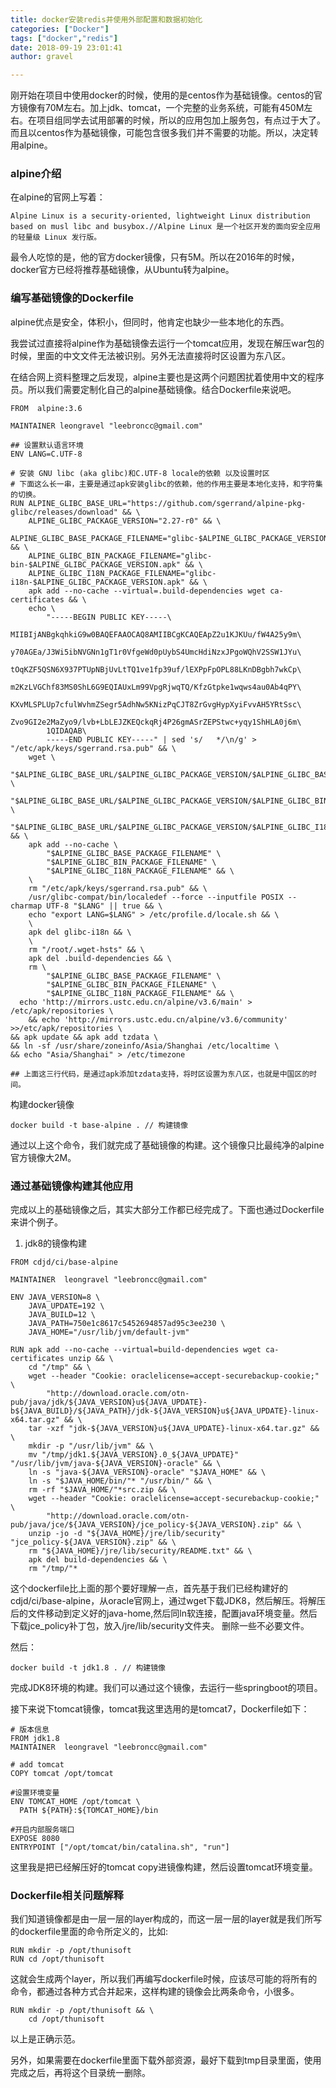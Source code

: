 ```yaml
---
title: docker安装redis并使用外部配置和数据初始化
categories: ["Docker"]
tags: ["docker","redis"]
date: 2018-09-19 23:01:41 
author: gravel

---
```


刚开始在项目中使用docker的时候，使用的是centos作为基础镜像。centos的官方镜像有70M左右。加上jdk、tomcat，一个完整的业务系统，可能有450M左右。在项目组同学去试用部署的时候，所以的应用包加上服务包，有点过于大了。而且以centos作为基础镜像，可能包含很多我们并不需要的功能。所以，决定转用alpine。

<!--more-->

### alpine介绍

在alpine的官网上写着：

```
Alpine Linux is a security-oriented, lightweight Linux distribution based on musl libc and busybox.//Alpine Linux 是一个社区开发的面向安全应用的轻量级 Linux 发行版。
```

最令人吃惊的是，他的官方docker镜像，只有5M。所以在2016年的时候，docker官方已经将推荐基础镜像，从Ubuntu转为alpine。

### 编写基础镜像的Dockerfile

alpine优点是安全，体积小，但同时，他肯定也缺少一些本地化的东西。

我尝试过直接将alpine作为基础镜像去运行一个tomcat应用，发现在解压war包的时候，里面的中文文件无法被识别。另外无法直接将时区设置为东八区。

在结合网上资料整理之后发现，alpine主要也是这两个问题困扰着使用中文的程序员。所以我们需要定制化自己的alpine基础镜像。结合Dockerfile来说吧。

```
FROM  alpine:3.6

MAINTAINER leongravel "leebroncc@gmail.com"

## 设置默认语言环境
ENV LANG=C.UTF-8

# 安装 GNU libc (aka glibc)和C.UTF-8 locale的依赖 以及设置时区
# 下面这么长一串，主要是通过apk安装glibc的依赖，他的作用主要是本地化支持，和字符集的切换。
RUN ALPINE_GLIBC_BASE_URL="https://github.com/sgerrand/alpine-pkg-glibc/releases/download" && \
    ALPINE_GLIBC_PACKAGE_VERSION="2.27-r0" && \
    ALPINE_GLIBC_BASE_PACKAGE_FILENAME="glibc-$ALPINE_GLIBC_PACKAGE_VERSION.apk" && \
    ALPINE_GLIBC_BIN_PACKAGE_FILENAME="glibc-bin-$ALPINE_GLIBC_PACKAGE_VERSION.apk" && \
    ALPINE_GLIBC_I18N_PACKAGE_FILENAME="glibc-i18n-$ALPINE_GLIBC_PACKAGE_VERSION.apk" && \
    apk add --no-cache --virtual=.build-dependencies wget ca-certificates && \
    echo \
        "-----BEGIN PUBLIC KEY-----\
        MIIBIjANBgkqhkiG9w0BAQEFAAOCAQ8AMIIBCgKCAQEApZ2u1KJKUu/fW4A25y9m\
        y70AGEa/J3Wi5ibNVGNn1gT1r0VfgeWd0pUybS4UmcHdiNzxJPgoWQhV2SSW1JYu\
        tOqKZF5QSN6X937PTUpNBjUvLtTQ1ve1fp39uf/lEXPpFpOPL88LKnDBgbh7wkCp\
        m2KzLVGChf83MS0ShL6G9EQIAUxLm99VpgRjwqTQ/KfzGtpke1wqws4au0Ab4qPY\
        KXvMLSPLUp7cfulWvhmZSegr5AdhNw5KNizPqCJT8ZrGvgHypXyiFvvAH5YRtSsc\
        Zvo9GI2e2MaZyo9/lvb+LbLEJZKEQckqRj4P26gmASrZEPStwc+yqy1ShHLA0j6m\
        1QIDAQAB\
        -----END PUBLIC KEY-----" | sed 's/   */\n/g' > "/etc/apk/keys/sgerrand.rsa.pub" && \
    wget \
        "$ALPINE_GLIBC_BASE_URL/$ALPINE_GLIBC_PACKAGE_VERSION/$ALPINE_GLIBC_BASE_PACKAGE_FILENAME" \
        "$ALPINE_GLIBC_BASE_URL/$ALPINE_GLIBC_PACKAGE_VERSION/$ALPINE_GLIBC_BIN_PACKAGE_FILENAME" \
        "$ALPINE_GLIBC_BASE_URL/$ALPINE_GLIBC_PACKAGE_VERSION/$ALPINE_GLIBC_I18N_PACKAGE_FILENAME" && \
    apk add --no-cache \
        "$ALPINE_GLIBC_BASE_PACKAGE_FILENAME" \
        "$ALPINE_GLIBC_BIN_PACKAGE_FILENAME" \
        "$ALPINE_GLIBC_I18N_PACKAGE_FILENAME" && \
    \
    rm "/etc/apk/keys/sgerrand.rsa.pub" && \
    /usr/glibc-compat/bin/localedef --force --inputfile POSIX --charmap UTF-8 "$LANG" || true && \
    echo "export LANG=$LANG" > /etc/profile.d/locale.sh && \
    \
    apk del glibc-i18n && \
    \
    rm "/root/.wget-hsts" && \
    apk del .build-dependencies && \
    rm \
        "$ALPINE_GLIBC_BASE_PACKAGE_FILENAME" \
        "$ALPINE_GLIBC_BIN_PACKAGE_FILENAME" \
        "$ALPINE_GLIBC_I18N_PACKAGE_FILENAME" && \
  echo 'http://mirrors.ustc.edu.cn/alpine/v3.6/main' > /etc/apk/repositories \
    && echo 'http://mirrors.ustc.edu.cn/alpine/v3.6/community' >>/etc/apk/repositories \
&& apk update && apk add tzdata \
&& ln -sf /usr/share/zoneinfo/Asia/Shanghai /etc/localtime \ 
&& echo "Asia/Shanghai" > /etc/timezone

## 上面这三行代码，是通过apk添加tzdata支持，将时区设置为东八区，也就是中国区的时间。
```

构建docker镜像

```
docker build -t base-alpine . // 构建镜像
```

通过以上这个命令，我们就完成了基础镜像的构建。这个镜像只比最纯净的alpine官方镜像大2M。

### 通过基础镜像构建其他应用

完成以上的基础镜像之后，其实大部分工作都已经完成了。下面也通过Dockerfile来讲个例子。

1. jdk8的镜像构建

```
FROM cdjd/ci/base-alpine

MAINTAINER  leongravel "leebroncc@gmail.com"

ENV JAVA_VERSION=8 \
    JAVA_UPDATE=192 \
    JAVA_BUILD=12 \
    JAVA_PATH=750e1c8617c5452694857ad95c3ee230 \
    JAVA_HOME="/usr/lib/jvm/default-jvm"

RUN apk add --no-cache --virtual=build-dependencies wget ca-certificates unzip && \
    cd "/tmp" && \
    wget --header "Cookie: oraclelicense=accept-securebackup-cookie;" \
        "http://download.oracle.com/otn-pub/java/jdk/${JAVA_VERSION}u${JAVA_UPDATE}-b${JAVA_BUILD}/${JAVA_PATH}/jdk-${JAVA_VERSION}u${JAVA_UPDATE}-linux-x64.tar.gz" && \
    tar -xzf "jdk-${JAVA_VERSION}u${JAVA_UPDATE}-linux-x64.tar.gz" && \
    mkdir -p "/usr/lib/jvm" && \
    mv "/tmp/jdk1.${JAVA_VERSION}.0_${JAVA_UPDATE}" "/usr/lib/jvm/java-${JAVA_VERSION}-oracle" && \
    ln -s "java-${JAVA_VERSION}-oracle" "$JAVA_HOME" && \
    ln -s "$JAVA_HOME/bin/"* "/usr/bin/" && \
    rm -rf "$JAVA_HOME/"*src.zip && \
    wget --header "Cookie: oraclelicense=accept-securebackup-cookie;" \
        "http://download.oracle.com/otn-pub/java/jce/${JAVA_VERSION}/jce_policy-${JAVA_VERSION}.zip" && \
    unzip -jo -d "${JAVA_HOME}/jre/lib/security" "jce_policy-${JAVA_VERSION}.zip" && \
    rm "${JAVA_HOME}/jre/lib/security/README.txt" && \
    apk del build-dependencies && \
    rm "/tmp/"*
```

这个dockerfile比上面的那个要好理解一点，首先基于我们已经构建好的cdjd/ci/base-alpine，从oracle官网上，通过wget下载JDK8，然后解压。将解压后的文件移动到定义好的java-home,然后同ln软连接，配置java环境变量。然后下载jce_policy补丁包，放入/jre/lib/security文件夹。 删除一些不必要文件。

然后：

```
docker build -t jdk1.8 . // 构建镜像
```

完成JDK8环境的构建。我们可以通过这个镜像，去运行一些springboot的项目。

接下来说下tomcat镜像，tomcat我这里选用的是tomcat7，Dockerfile如下：

```
# 版本信息
FROM jdk1.8
MAINTAINER  leongravel "leebroncc@gmail.com"

# add tomcat
COPY tomcat /opt/tomcat

#设置环境变量
ENV TOMCAT_HOME /opt/tomcat \
  PATH ${PATH}:${TOMCAT_HOME}/bin

#开启内部服务端口
EXPOSE 8080
ENTRYPOINT ["/opt/tomcat/bin/catalina.sh", "run"]
```

这里我是把已经解压好的tomcat copy进镜像构建，然后设置tomcat环境变量。



### Dockerfile相关问题解释

我们知道镜像都是由一层一层的layer构成的，而这一层一层的layer就是我们所写的dockerfile里面的命令所定义的，比如:

```
RUN mkdir -p /opt/thunisoft
RUN cd /opt/thunisoft
```

这就会生成两个layer，所以我们再编写dockerfile时候，应该尽可能的将所有的命令，都通过各种方式合并起来，这样构建的镜像会比两条命令，小很多。

```
RUN mkdir -p /opt/thunisoft && \
    cd /opt/thunisoft 
```

以上是正确示范。

另外，如果需要在dockerfile里面下载外部资源，最好下载到tmp目录里面，使用完成之后，再将这个目录统一删除。